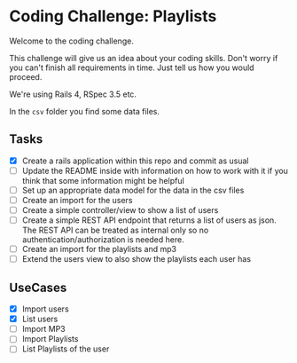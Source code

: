 # Coding Challenge: Playlists

Welcome to the coding challenge.

This challenge will give us an idea about your coding skills. Don't worry if you can't finish all requirements in time. Just tell us how you would proceed.

We're using Rails 4, RSpec 3.5 etc.

In the `csv` folder you find some data files.

## Tasks

- [x] Create a rails application within this repo and commit as usual
- [ ] Update the README inside with information on how to work with it if you think that some information might be helpful
- [ ] Set up an appropriate data model for the data in the csv files
- [ ] Create an import for the users
- [ ] Create a simple controller/view to show a list of users
- [ ] Create a simple REST API endpoint that returns a list of users as json. The REST API can be treated as internal only so no authentication/authorization is needed here.
- [ ] Create an import for the playlists and mp3
- [ ] Extend the users view to also show the playlists each user has

## UseCases

- [x] Import users
- [x] List users
- [ ] Import MP3
- [ ] Import Playlists
- [ ] List Playlists of the user
